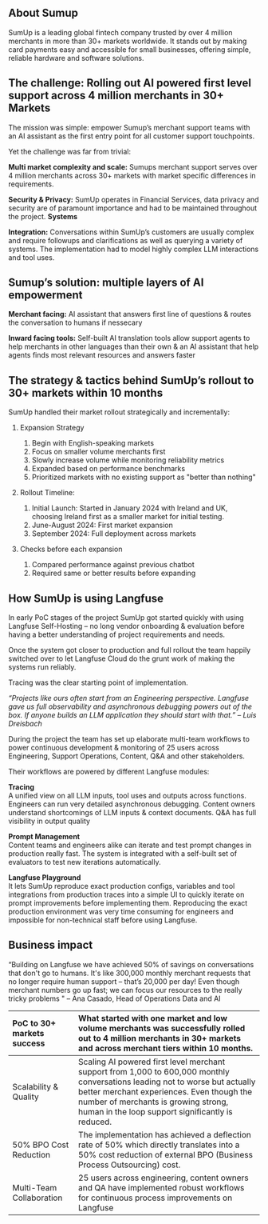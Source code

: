 ## **About Sumup**

SumUp is a leading global fintech company trusted by over 4 million merchants in more than 30+ markets worldwide. It stands out by making card payments easy and accessible for small businesses, offering simple, reliable hardware and software solutions. 

## **The challenge: Rolling out AI powered first level support across 4 million merchants in 30+ Markets**

The mission was simple: empower Sumup’s merchant support teams with an AI assistant as the first entry point for all customer support touchpoints.

Yet the challenge was far from trivial: 

**Multi market complexity and scale:** Sumups merchant support serves over 4 million merchants across 30+ markets with market specific differences in requirements. 

**Security & Privacy:** SumUp operates in Financial Services, data privacy and security are of paramount importance and had to be maintained throughout the project. **Systems** 

**Integration:** Conversations within SumUp’s customers are usually complex and require followups and clarifications as well as querying a variety of systems. The implementation had to model highly complex LLM interactions and tool uses.

## **Sumup’s solution: multiple layers of AI empowerment**

**Merchant facing:** AI assistant that answers first line of questions & routes the conversation to humans if nessecary 

**Inward facing tools:** Self-built AI translation tools allow support agents to help merchants in other languages than their own & an AI assistant that help agents finds most relevant resources and answers faster

## **The strategy & tactics behind SumUp’s rollout to 30+ markets within 10 months**

SumUp handled their market rollout strategically and incrementally:

1. Expansion Strategy  
   1. Begin with English-speaking markets  
   2. Focus on smaller volume merchants first  
   3. Slowly increase volume while monitoring reliability metrics  
   4. Expanded based on performance benchmarks  
   5. Prioritized markets with no existing support as "better than nothing"

2. Rollout Timeline:  
   1. Initial Launch: Started in January 2024 with Ireland and UK, choosing Ireland first as a smaller market for initial testing.  
   2. June-August 2024: First market expansion  
   3. September 2024: Full deployment across markets

3. Checks before each expansion  
   1. Compared performance against previous chatbot  
   2. Required same or better results before expanding

## **How SumUp is using Langfuse**

In early PoC stages of the project SumUp got started quickly with using Langfuse Self-Hosting – no long vendor onboarding & evaluation before having a better understanding of project requirements and needs. 

Once the system got closer to production and full rollout the team happily switched over to let Langfuse Cloud do the grunt work of making the systems run reliably. 

Tracing was the clear starting point of implementation.

*“Projects like ours often start from an Engineering perspective. Langfuse gave us full observability and asynchronous debugging powers out of the box. If anyone builds an LLM application they should start with that.” – Luis Dreisbach*

During the project the team has set up elaborate multi-team workflows to power continuous development & monitoring of 25 users across Engineering, Support Operations, Content, Q\&A and other stakeholders.

Their workflows are powered by different Langfuse modules:

**Tracing**  
A unified view on all LLM inputs, tool uses and outputs across functions. Engineers can run very detailed asynchronous debugging. Content owners understand shortcomings of LLM inputs & context documents. Q\&A has full visibility in output quality

**Prompt Management**   
Content teams and engineers alike can iterate and test prompt changes in production really fast. The system is integrated with a self-built set of evaluators to test new iterations automatically.

**Langfuse Playground**   
It lets SumUp reproduce exact production configs, variables and tool integrations from production traces into a simple UI to quickly iterate on prompt improvements before implementing them. Reproducing the exact production environment was very time consuming for engineers and impossible for non-technical staff before using Langfuse.

## **Business impact**

“Building on Langfuse we have achieved 50% of savings on conversations that don't go to humans. It's like 300,000 monthly merchant requests that no longer require human support – that’s 20,000 per day\! Even though merchant numbers go up fast; we can focus our resources to the really tricky problems " – Ana Casado, Head of Operations Data and AI

| PoC to 30+ markets success | What started with one market and low volume merchants was successfully rolled out to 4 million merchants in 30+ markets and across merchant tiers within 10 months. |
| :---- | :---- |
| Scalability & Quality | Scaling AI powered first level merchant support from 1,000 to 600,000 monthly conversations leading not to worse but actually better merchant experiences. Even though the number of merchants is growing strong, human in the loop support significantly is reduced. |
| 50% BPO Cost Reduction  | The implementation has achieved a deflection rate of 50% which directly translates into a 50% cost reduction of external BPO (Business Process Outsourcing) cost.  |
| Multi-Team Collaboration | 25 users across engineering, content owners and QA have implemented robust workflows for continuous process improvements on Langfuse |